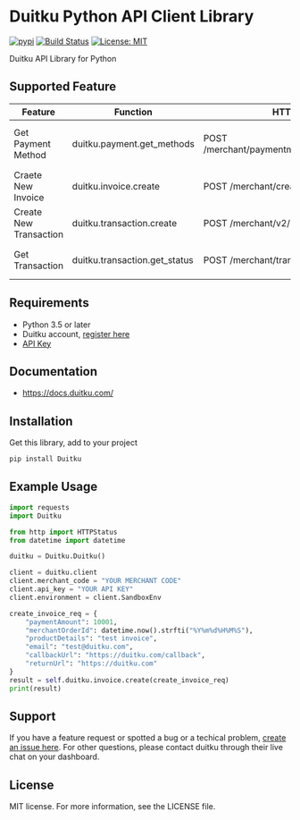 # Duitku Python API Client Library
[![pypi](https://img.shields.io/pypi/v/duitku-python)](https://pypi.org/project/duitku-python/)
[![Build Status](https://github.com/idoyudha/duitku-python/actions/workflows/python.yml/badge.svg?branch=master)](https://github.com/idoyudha/duitku-python/actions/workflows/python.yml?query=branch%3Amaster)
[![License: MIT](https://img.shields.io/badge/License-MIT-red.svg)](https://opensource.org/licenses/MIT)

Duitku API Library for Python
## Supported Feature
|        Feature         |              Function                |                HTTP Request                   |              Description              |
|------------------------|--------------------------------------|-----------------------------------------------|---------------------------------------|
| Get Payment Method     | duitku.payment.get_methods           | POST /merchant/paymentmethod/getpaymentmethod | Get list of available payment methods |
| Craete New Invoice     | duitku.invoice.create                | POST /merchant/createInvoice                  | Create Transaction via POP API        |
| Create New Transaction | duitku.transaction.create            | POST /merchant/v2/inquiry                     | Create Transaction via V2 API         |
| Get Transaction        | duitku.transaction.get_status        | POST /merchant/transactionStatus              | Get Transaction via V2 API            |

## Requirements
- Python 3.5 or later
- Duitku account, [register here](https://dashboard.duitku.com/Account/Register)
- [API Key](https://docs.duitku.com/en/account/#account-integration--getting-api-key)

## Documentation
- https://docs.duitku.com/

## Installation
Get this library, add to your project

```bash
pip install Duitku
```

## Example Usage
```python
import requests
import Duitku

from http import HTTPStatus
from datetime import datetime

duitku = Duitku.Duitku()

client = duitku.client
client.merchant_code = "YOUR MERCHANT CODE"
client.api_key = "YOUR API KEY"
client.environment = client.SandboxEnv

create_invoice_req = {
    "paymentAmount": 10001,
    "merchantOrderId": datetime.now().strfti("%Y%m%d%H%M%S"),
    "productDetails": "test invoice",
    "email": "test@duitku.com",
    "callbackUrl": "https://duitku.com/callback",
    "returnUrl": "https://duitku.com"
}
result = self.duitku.invoice.create(create_invoice_req)
print(result)
```

## Support
If you have a feature request or spotted a bug or a techical problem, [create an issue here](https://github.com/idoyudha/duitku-python/issues/new/choose).
For other questions, please contact duitku through their live chat on your dashboard.

## License
MIT license. For more information, see the LICENSE file.